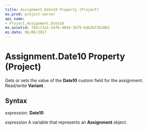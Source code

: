 ```yaml
---
title: Assignment.Date10 Property (Project)
ms.prod: project-server
api_name:
- Project.Assignment.Date10
ms.assetid: 795c71e1-5dfb-4044-3679-6db2bf2b30b5
ms.date: 06/08/2017
---
```



# Assignment.Date10 Property (Project)

Gets or sets the value of the **Date10** custom field for the assignment. Read/write **Variant**.


## Syntax

 _expression_. **Date10**

 _expression_ A variable that represents an **Assignment** object.


